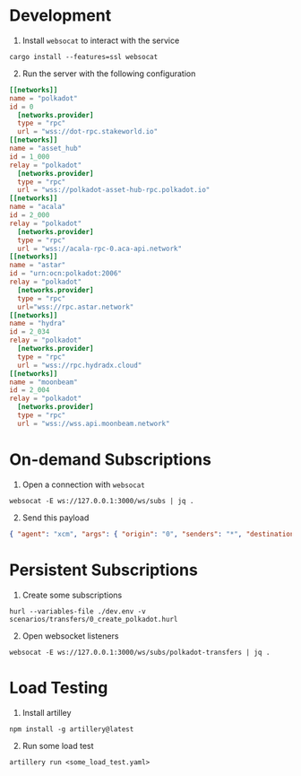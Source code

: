 # Development

1) Install `websocat` to interact with the service
```shell
cargo install --features=ssl websocat
```

2) Run the server with the following configuration
```toml
[[networks]]
name = "polkadot"
id = 0
  [networks.provider]
  type = "rpc"
  url = "wss://dot-rpc.stakeworld.io"
[[networks]]
name = "asset_hub"
id = 1_000
relay = "polkadot"
  [networks.provider]
  type = "rpc"
  url = "wss://polkadot-asset-hub-rpc.polkadot.io"
[[networks]]
name = "acala"
id = 2_000
relay = "polkadot"
  [networks.provider]
  type = "rpc"
  url = "wss://acala-rpc-0.aca-api.network"
[[networks]]
name = "astar"
id = "urn:ocn:polkadot:2006"
relay = "polkadot"
  [networks.provider]
  type = "rpc"
  url="wss://rpc.astar.network"
[[networks]]
name = "hydra"
id = 2_034
relay = "polkadot"
  [networks.provider]
  type = "rpc"
  url = "wss://rpc.hydradx.cloud"
[[networks]]
name = "moonbeam"
id = 2_004
relay = "polkadot"
  [networks.provider]
  type = "rpc"
  url = "wss://wss.api.moonbeam.network"
```

# On-demand Subscriptions

1) Open a connection with `websocat`
```shell
websocat -E ws://127.0.0.1:3000/ws/subs | jq .
```

2) Send this payload
```json
{ "agent": "xcm", "args": { "origin": "0", "senders": "*", "destinations": [ "1000" ] } }
```

# Persistent Subscriptions

1) Create some subscriptions
```shell
hurl --variables-file ./dev.env -v scenarios/transfers/0_create_polkadot.hurl
```

2) Open websocket listeners
```shell
websocat -E ws://127.0.0.1:3000/ws/subs/polkadot-transfers | jq .
```

# Load Testing

1) Install artilley
```shell
npm install -g artillery@latest
```

2) Run some load test
```shell
artillery run <some_load_test.yaml>
```